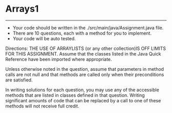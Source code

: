 # Arrays1
------- 
* Your code should be written in the ./src/main/java/Assignment.java file.
* There are 10 questions, each with a method for you to implement.
* Your code will be auto tested.

Directions:
THE USE OF ARRAYLISTS (or any other collection)IS OFF LIMITS FOR THIS ASSIGNMENT.
Assume that the classes listed in the Java Quick Reference have been imported where appropriate.

Unless otherwise noted in the question, assume that parameters in method calls are not null and that methods are called only when their preconditions are satisfied.

In writing solutions for each question, you may use any of the accessible methods that are listed in classes defined in that question. 
Writing significant amounts of code that can be replaced by a call to one of these methods will
not receive full credit.
